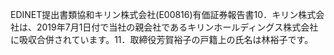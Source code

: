 EDINET提出書類協和キリン株式会社(E00816)有価証券報告書10．キリン株式会社は、2019年7月1日付で当社の親会社であるキリンホールディングス株式会社に吸収合併されています。11．取締役芳賀裕子の戸籍上の氏名は林裕子です。